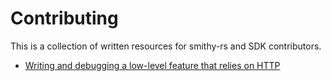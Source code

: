 # Contributing

This is a collection of written resources for smithy-rs and SDK contributors.

- [Writing and debugging a low-level feature that relies on HTTP](./contributing/writing_and_debugging_a_low-level_feature_that_relies_on_HTTP.md)
